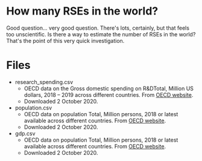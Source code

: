 # How many RSEs in the world?
Good question... very good question. There's lots, certainly, but that feels too unscientific. Is there a way to estimate the number of RSEs in the world? That's the point of this very quick investigation.

# Files
* research_spending.csv
  * OECD data on the Gross domestic spending on R&DTotal, Million US dollars, 2018 – 2019 across different countries. From [OECD website](https://data.oecd.org/rd/gross-domestic-spending-on-r-d.htm#indicator-chart).
  * Downloaded 2 October 2020.
* population.csv
  * OECD data on population Total, Million persons, 2018 or latest available across different countries. From [OECD website](https://data.oecd.org/pop/population.htm#indicator-chart).
  * Downloaded 2 October 2020.
* gdp.csv
  * OECD data on population Total, Million persons, 2018 or latest available across different countries. From [OECD website](https://data.oecd.org/gdp/gross-domestic-product-gdp.htm).
  * Downloaded 2 October 2020.
